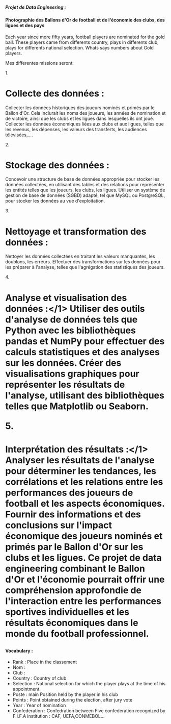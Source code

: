 <h5>Projet de Data Engineering : </h5> <h4>Photographie des Ballons d'Or de football et de l'économie des clubs, des ligues et des pays</h4>

Each year since more fifty years, football players are nominated for the gold ball. These players came from differents country, plays in differents club,
plays for differents national selection. 
Whats says numbers about Gold players.

Mes differentes missions seront:

1.<h1>Collecte des données :</h1>
Collecter les données historiques des joueurs nominés et primés par le Ballon d'Or. 
Cela inclurait les noms des joueurs, les années de nomination et de victoire, ainsi que les clubs et les ligues dans lesquelles ils ont joué.
Collecter les données économiques liées aux clubs et aux ligues, telles que les revenus, les dépenses, les valeurs des transferts, les audiences télévisées,....

2.<h1>Stockage des données :</h1>
Concevoir une structure de base de données appropriée pour stocker les données collectées, en utilisant des tables et des relations pour représenter les entités telles que les joueurs, les clubs, les ligues.
Utiliser un système de gestion de base de données (SGBD) adapté, tel que MySQL ou PostgreSQL, pour stocker les données au vue d'exploitation.

3.<h1>Nettoyage et transformation des données :</h1>
Nettoyer les données collectées en traitant les valeurs manquantes, les doublons, les erreurs.
Effectuer des transformations sur les données pour les préparer à l'analyse, telles que l'agrégation des statistiques des joueurs.

4.<h1>Analyse et visualisation des données :</1>
Utiliser des outils d'analyse de données tels que Python avec les bibliothèques pandas et NumPy pour effectuer des calculs statistiques et des analyses sur les données.
Créer des visualisations graphiques pour représenter les résultats de l'analyse, utilisant des bibliothèques telles que Matplotlib ou Seaborn.

5.<h1>Interprétation des résultats :</1>
Analyser les résultats de l'analyse pour déterminer les tendances, les corrélations et les relations entre les performances des joueurs de football et les aspects économiques.
Fournir des informations et des conclusions sur l'impact économique des joueurs nominés et primés par le Ballon d'Or sur les clubs et les ligues.
Ce projet de data engineering combinant le Ballon d'Or et l'économie pourrait offrir une compréhension approfondie de l'interaction entre les performances sportives individuelles et les résultats économiques dans le monde du football professionnel.

<h4>Vocabulary :</h4> 
<ul>
<li>Rank : Place in the classement </li>
<li>Nom : </li>
<li>Club : </li>
<li>Country : Country of club </li>
<li>Selection	: National selection for which the player plays at the time of his appointment </li>
<li>Poste : main Position held by the player in his club </li>
<li>Points : Point obtained during the election, after jury vote </li>
<li>Year	: Year of nomination </li>
<li>Confederation : Confedration between Five confederation recognized  by F.I.F.A institution	: CAF, UEFA,CONMEBOL... </li>   
</ul>


           
